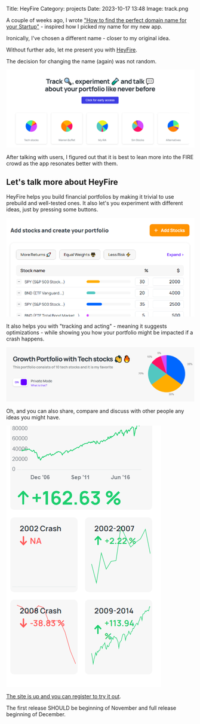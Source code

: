 Title: HeyFire
Category: projects 
Date: 2023-10-17 13:48
Image: track.png

A couple of weeks ago, I wrote ["How to find the perfect domain name for your Startup"](https://jon.io/five-steps-to-get-an-amazing-domain-name-for-your-startup) - inspired how I picked my name for my new app.

Ironically, I've chosen a different name - closer to my original idea.

Without further ado, let me present you with [HeyFire](https://heyfire.co/).

The decision for changing the name (again) was not random.

![](images/track.png)

After talking with users, I figured out that it is best to lean more into the FIRE crowd as the app resonates better with them.

## Let's talk more about HeyFire

HeyFire helps you build financial portfolios by making it trivial to use prebuild and well-tested ones.
It also let's you experiment with different ideas, just by pressing some buttons.

![](images/screen1.png)

It also helps you with "tracking and acting" - meaning it suggests optimizations - while showing you how your portfolio might be impacted if a crash happens.

![](images/screen2.png)

Oh, and you can also share, compare and discuss with other people any ideas you might have.

![](images/screen3.png)

[The site is up and you can register to try it out](https://heyfire.co).

The first release SHOULD be beginning of November and full release beginning of December.